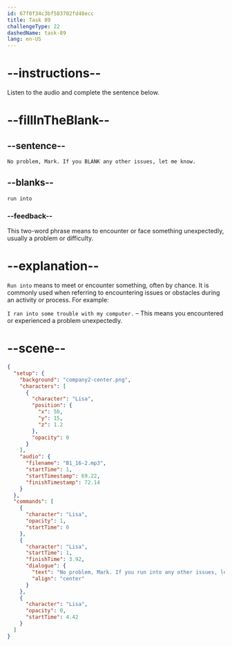 ```yaml
---
id: 67f0f34c3bf583702fd48ecc
title: Task 89
challengeType: 22
dashedName: task-89
lang: en-US
---
```


<!-- (Audio) Lisa: No problem, Mark. If you run into any other issues, let me know. -->

# --instructions--

Listen to the audio and complete the sentence below.

# --fillInTheBlank--

## --sentence--

`No problem, Mark. If you BLANK any other issues, let me know.`

## --blanks--

`run into`

### --feedback--

This two-word phrase means to encounter or face something unexpectedly, usually a problem or difficulty.

# --explanation--

`Run into` means to meet or encounter something, often by chance. It is commonly used when referring to encountering issues or obstacles during an activity or process. For example:

`I ran into some trouble with my computer.` – This means you encountered or experienced a problem unexpectedly.

# --scene--

```json
{
  "setup": {
    "background": "company2-center.png",
    "characters": [
      {
        "character": "Lisa",
        "position": {
          "x": 50,
          "y": 15,
          "z": 1.2
        },
        "opacity": 0
      }
    ],
    "audio": {
      "filename": "B1_16-2.mp3",
      "startTime": 1,
      "startTimestamp": 69.22,
      "finishTimestamp": 72.14
    }
  },
  "commands": [
    {
      "character": "Lisa",
      "opacity": 1,
      "startTime": 0
    },
    {
      "character": "Lisa",
      "startTime": 1,
      "finishTime": 3.92,
      "dialogue": {
        "text": "No problem, Mark. If you run into any other issues, let me know.",
        "align": "center"
      }
    },
    {
      "character": "Lisa",
      "opacity": 0,
      "startTime": 4.42
    }
  ]
}
```
